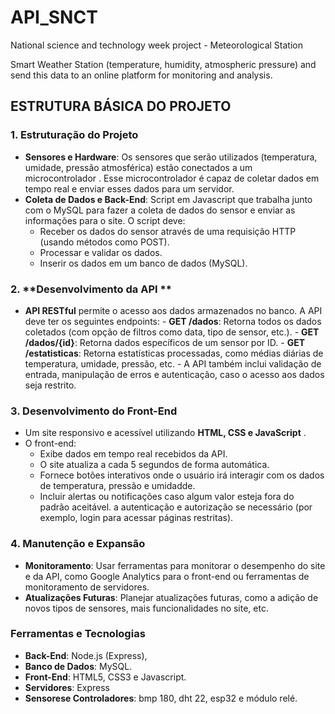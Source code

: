 # API_SNCT
 National science and technology week project - Meteorological Station

Smart Weather Station (temperature, humidity, atmospheric pressure) and send this data to an online platform for monitoring and analysis.


## ESTRUTURA BÁSICA DO PROJETO

### 1. **Estruturação do Projeto**
   - **Sensores e Hardware**: Os sensores que serão utilizados (temperatura, umidade, pressão atmosférica) estão conectados a um microcontrolador . Esse microcontrolador é capaz de coletar dados em tempo real e enviar esses dados para um servidor.
   - **Coleta de Dados e Back-End**: Script em Javascript que trabalha junto com o MySQL para fazer a coleta de dados do sensor e enviar as informações para o site. O script deve:
     - Receber os dados do sensor através de uma requisição HTTP (usando métodos como POST).
     - Processar e validar os dados.
     - Inserir os dados em um banco de dados (MySQL).

### 2. **Desenvolvimento da API **
   -   **API RESTful** permite o acesso aos dados armazenados no banco. A API deve ter os seguintes endpoints:
     - **GET /dados**: Retorna todos os dados coletados (com opção de filtros como data, tipo de sensor, etc.).
     - **GET /dados/{id}**: Retorna dados específicos de um sensor por ID.
     - **GET /estatisticas**: Retorna estatísticas processadas, como médias diárias de temperatura, umidade, pressão, etc.
     - A API também inclui validação de entrada, manipulação de erros e autenticação, caso o acesso aos dados seja restrito.

### 3. **Desenvolvimento do Front-End**
   - Um site responsivo e acessível utilizando **HTML, CSS e JavaScript** .
   - O front-end:
     - Exibe dados em tempo real recebidos da API.
     -  O site atualiza a cada 5 segundos de forma automática.
     - Fornece botões interativos onde o usuário irá interagir com os dados de temperatura, pressão e umidadde.
     - Incluir alertas ou notificações caso algum valor esteja fora do padrão aceitável.
 a autenticação e autorização se necessário (por exemplo, login para acessar páginas restritas).

### 4. **Manutenção e Expansão**
   - **Monitoramento**: Usar ferramentas para monitorar o desempenho do site e da API, como Google Analytics para o front-end ou ferramentas de monitoramento de servidores.
   - **Atualizações Futuras**: Planejar atualizações futuras, como a adição de novos tipos de sensores, mais funcionalidades no site, etc.

### Ferramentas e Tecnologias
- **Back-End**: Node.js (Express),
- **Banco de Dados**: MySQL.
- **Front-End**: HTML5, CSS3 e Javascript.
- **Servidores**: Express
- **Sensorese Controladores**: bmp 180, dht 22, esp32 e módulo relé.
